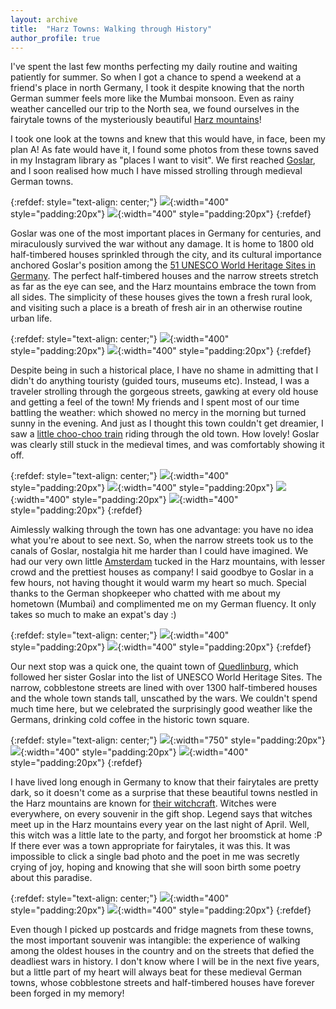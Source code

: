```yaml
---
layout: archive
title:  "Harz Towns: Walking through History"
author_profile: true
---
```

 
I've spent the last few months perfecting my daily routine and waiting patiently for summer. So when I got a chance to spend a weekend at a friend's place in north Germany, I took it despite knowing that the north German summer feels more like the Mumbai monsoon. Even as rainy weather cancelled our trip to the North sea, we found ourselves in the fairytale towns of the mysteriously beautiful [Harz mountains](https://theculturetrip.com/europe/germany/articles/14-reasons-you-should-drop-everything-and-visit-the-harz-mountains-2)!

I took one look at the towns and knew that this would have, in face, been my plan A! As fate would have it, I found some photos from these towns saved in my Instagram library as "places I want to visit". We first reached [Goslar](https://en.wikipedia.org/wiki/Goslar), and I soon realised how much I have missed strolling through medieval German towns.

{:refdef: style="text-align: center;"}
![](/images/Harz1.jpg){:width="400" style="padding:20px"}
![](/images/Harz2.jpg){:width="400" style="padding:20px"}
{:refdef}

Goslar was one of the most important places in Germany for centuries, and miraculously survived the war without any damage. It is home to 1800 old half-timbered houses sprinkled through the city, and its cultural importance anchored Goslar's position among the [51 UNESCO World Heritage Sites in Germany](https://whc.unesco.org/en/statesparties/de). The perfect half-timbered houses and the narrow streets stretch as far as the eye can see, and the Harz mountains embrace the town from all sides. The simplicity of these houses gives the town a fresh rural look, and visiting such a place is a breath of fresh air in an otherwise routine urban life.

{:refdef: style="text-align: center;"}
![](/images/Harz3.jpg){:width="400" style="padding:20px"}
![](/images/Harz4.jpg){:width="400" style="padding:20px"}
{:refdef}

Despite being in such a historical place, I have no shame in admitting that I didn't do anything touristy (guided tours, museums etc). Instead, I was a traveler strolling through the gorgeous streets, gawking at every old house and getting a feel of the town! My friends and I spent most of our time battling the weather: which showed no mercy in the morning but turned sunny in the evening. And just as I thought this town couldn't get dreamier, I saw a [little choo-choo train](https://visitworldheritage.com/en/eu/take-a-ride/020b8f26-71a0-4720-88f2-0d05f7e2afe9) riding through the old town. How lovely! Goslar was clearly still stuck in the medieval times, and was comfortably showing it off.

{:refdef: style="text-align: center;"}
![](/images/Harz15.jpg){:width="400" style="padding:20px"}
![](/images/Harz9.jpg){:width="400" style="padding:20px"}
![](/images/Harz6.jpg){:width="400" style="padding:20px"}
![](/images/Harz8.jpg){:width="400" style="padding:20px"}
{:refdef}

Aimlessly walking through the town has one advantage: you have no idea what you're about to see next. So, when the narrow streets took us to the canals of Goslar, nostalgia hit me harder than I could have imagined. We had our very own little [Amsterdam](https://mugdhak30.github.io/Amsterdam-Sunshine/) tucked in the Harz mountains, with lesser crowd and the prettiest houses as company! I said goodbye to Goslar in a few hours, not having thought it would warm my heart so much. Special thanks to the German shopkeeper who chatted with me about my hometown (Mumbai) and complimented me on my German fluency. It only takes so much to make an expat's day :) 

{:refdef: style="text-align: center;"}
![](/images/Harz7.jpg){:width="400" style="padding:20px"}
![](/images/Harz5.jpg){:width="400" style="padding:20px"}
{:refdef}

Our next stop was a quick one, the quaint town of [Quedlinburg](https://en.wikipedia.org/wiki/Quedlinburg), which followed her sister Goslar into the list of UNESCO World Heritage Sites. The narrow, cobblestone streets are lined with over 1300 half-timbered houses and the whole town stands tall, unscathed by the wars. We couldn't spend much time here, but we celebrated the surprisingly good weather like the Germans, drinking cold coffee in the historic town square.

{:refdef: style="text-align: center;"}
![](/images/Harz10.jpg){:width="750" style="padding:20px"}
![](/images/Harz12.jpg){:width="400" style="padding:20px"}
![](/images/Harz11.jpg){:width="400" style="padding:20px"}
{:refdef}

I have lived long enough in Germany to know that their fairytales are pretty dark, so it doesn't come as a surprise that these beautiful towns nestled in the Harz mountains are known for [their witchcraft](https://en.harzinfo.de/be-inspired/harz-myths). Witches were everywhere, on every souvenir in the gift shop. Legend says that witches meet up in the Harz mountains every year on the last night of April. Well, this witch was a little late to the party, and forgot her broomstick at home :P If there ever was a town appropriate for fairytales, it was this. It was impossible to click a single bad photo and the poet in me was secretly crying of joy, hoping and knowing that she will soon birth some poetry about this paradise. 

{:refdef: style="text-align: center;"}
![](/images/Harz13.jpg){:width="400" style="padding:20px"}
![](/images/Harz14.jpg){:width="400" style="padding:20px"}
{:refdef}

Even though I picked up postcards and fridge magnets from these towns, the most important souvenir was intangible: the experience of walking among the oldest houses in the country and on the streets that defied the deadliest wars in history. I don't know where I will be in the next five years, but a little part of my heart will always beat for these medieval German towns, whose cobblestone streets and half-timbered houses have forever been forged in my memory!